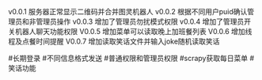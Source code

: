 v0.0.1 服务器正常显示二维码并合并图灵机器人
v0.0.2 根据不同用户puid确认管理员和非管理员操作
v0.0.3 增加了管理员勿扰模式权限
v0.0.4 增加了管理员开关机器人聊天功能权限
V0.0.5 增加菜单可以读取晚上加班餐列表
V0.0.6 增加线程及点餐时间提醒
V0.0.7 增加读取笑话文件并输入joke随机读取笑话

#长期登录
#不同信息格式发送
#普通权限和管理员权限
#scrapy获取每日菜单
#笑话功能

